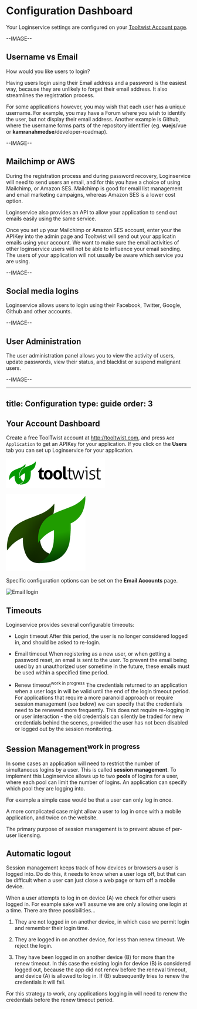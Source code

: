 # Configuration Dashboard
Your Loginservice settings are configured on your
<a href="tooltwist.com/login" target="_blank">Tooltwist Account page</a>.

--IMAGE--


## Username vs Email
How would you like users to login?

Having users login using their Email address and a password is the easiest way, because they are unlikely to forget their email address. It also streamlines the registration process.

For some applications however, you may wish that each user has a unique username. For example, you may have a
Forum where you wish to identify the user, but not display their email address. Another example is Github,
where the username forms parts of the repository identifier (eg. **vuejs**/vue or **kamranahmedse**/developer-roadmap).

--IMAGE--


## Mailchimp or AWS
During the registration process and during password recovery, Loginservice will need to send users an email, and for this you have a choice of using Mailchimp, or Amazon SES. Mailchimp is good for email list management and email marketing campaigns, whereas Amazon SES is a lower cost option.

Loginservice also provides an API to allow your application to send out emails easily using the same service.

<!--YARP admin page? -->
Once you set up your Mailchimp or Amazon SES account, enter your the APIKey into the admin page and Tooltwist will send out your applicatin emails using your account. We want to make sure the email activities of other loginservice users will not be able to influence your email sending. The users of your application will not usually be aware which service you are using.

--IMAGE--



## Social media logins
Loginservice allows users to login using their Facebook, Twitter, Google, Github and other accounts.

--IMAGE--



## User Administration
The user administration panel allows you to view the activity of users, update passwords, view their status, and blacklist or suspend malignant users.

--IMAGE--




---
title: Configuration
type: guide
order: 3
---

## Your Account Dashboard

Create a free ToolTwist account at http://tooltwist.com, and press `Add Application` to get an APIKey for your application. If you click on the **Users** tab you can set up Loginservice for your application.

![A logo](../.vuepress/public/images/tooltwist-logo.png)

![User Management](../.vuepress/public/images/TooltwistLogo.png)

Specific configuration options can be set on the **Email Accounts** page.

![Email login](/images/email-login.png)



<!--
This dashboard provides user administration, metrics, and other functionality.
-->

## Timeouts
Loginservice provides several configurable timeouts:

- Login timeout
  After this period, the user is no longer considered logged in, and should be asked to re-login.

- Email timeout
  When registering as a new user, or when getting a password reset, an email is sent to the user. To prevent the email being used by an unauthorized user sometime in the future, these emails must be used within a specified time period.

- Renew timeout<sup class="beta">work in progress</sup>
  The credentials returned to an application when a user logs in will be valid until the end of the login timeout period. For applications that require a more paranoid approach or require session management (see below) we can specify that the credentials need to be renewed more frequently. This does not require re-logging in or user interaction - the old credentials can silently be traded for new credentials behind the scenes, provided the user has not been disabled or logged out by the session monitoring.

## Session Management<sup class="beta">work in progress</sup>

In some cases an application will need to restrict the number of simultaneous logins by a user. This is called **session management**. To implement this Loginservice allows up to two **pools** of logins for a user, where each pool can limit the number of logins. An application can specify which pool they are logging into.

For example a simple case would be that a user can only log in once.

A more complicated case might allow a user to log in once with a mobile application, and twice on the website.

The primary purpose of session management is to prevent abuse of per-user licensing.

## Automatic logout

Session management keeps track of how devices or browsers a user is logged into. Do do this, it needs to know when a user logs off, but that can be difficult when a user can just close a web page or turn off a mobile device.

When a user attempts to log in on device (A) we check for other users logged in. For example sake we'll assume we are only allowing one login at a time. There are three possibilities...

1. They are not logged in on another device, in which case we permit login and remember their login time.

2. They are logged in on another device, for less than renew timeout. We reject the login.

3. They have been logged in on another device (B) for more than the renew timeout. In this case the existing login for device (B) is considered logged out, because the app did not renew before the renewal timeout, and device (A) is allowed to log in. If (B) subsequently tries to renew the credentials it will fail.

For this strategy to work, any applications logging in will need to renew the credentials before the renew timeout period.

